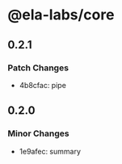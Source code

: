 # @ela-labs/core

## 0.2.1

### Patch Changes

- 4b8cfac: pipe

## 0.2.0

### Minor Changes

- 1e9afec: summary
